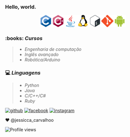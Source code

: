 ### Hello, world.
 <p align = "center">
  <img src="https://raw.githubusercontent.com/devicons/devicon/master/icons/c/c-original.svg" alt="c" width="40" height="40"/><img src="https://raw.githubusercontent.com/devicons/devicon/master/icons/cplusplus/cplusplus-original.svg" alt="cplusplus" width="40" height="40"/><img src="https://raw.githubusercontent.com/devicons/devicon/master/icons/java/java-original.svg" alt="java" width="40" height="40"/><img src="https://raw.githubusercontent.com/devicons/devicon/master/icons/linux/linux-original.svg" alt="linux" width="40" height="40"/><img src="https://raw.githubusercontent.com/devicons/devicon/master/icons/bash/bash-original.svg" alt="bash" width="40" height="40"/><img src="https://raw.githubusercontent.com/devicons/devicon/master/icons/git/git-original.svg" alt="git" width="40" height="40"/><img src="https://raw.githubusercontent.com/devicons/devicon/master/icons/android/android-original.svg" alt="android" width="40" height="40"/>
 </p>

<div align="left">
<h3>:books: <em>Cursos</em></h3>
<blockquote>
  <ul>
    <li><em>Engenharia de computação</em></li>
    <li><em>Inglês avançado</em></li>
    <li><em>Robótica/Arduino</em></li>

  </ul>
</blockquote>

<h3>💻 <em>Linguagens</em></h3>
<blockquote>
  <ul>
    <li><em>Python</em></li>
    <li><em>Java</em></li>
    <li><em>C/C++/C#</em></li>
    <li><em>Ruby</em></li>
  </ul>
</blockquote>



[<img src='https://cdn.jsdelivr.net/npm/simple-icons@3.0.1/icons/github.svg' alt='github' height='40'>](https://github.com/gabzin)  [<img src='https://cdn.jsdelivr.net/npm/simple-icons@3.0.1/icons/facebook.svg' alt='facebook' height='40'>](https://www.facebook.com/bielzintav)  [<img src='https://cdn.jsdelivr.net/npm/simple-icons@3.0.1/icons/instagram.svg' alt='instagram' height='40'>](https://www.instagram.com/gabrieltav27/)  

:heart: @jessicca_carvalhoo

![Profile views](https://gpvc.arturio.dev/gabzin)  
